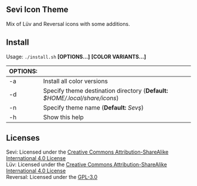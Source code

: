 ## Sevi Icon Theme

Mix of Lüv and Reversal icons with some additions. 

## Install

Usage:  `./install.sh`  **[OPTIONS...]** **[COLOR VARIANTS...]**

|  OPTIONS: |                                                                               |
|:----------|:------------------------------------------------------------------------------|
| -a        | Install all color versions                                                    |
| -d        | Specify theme destination directory (**Default:** _$HOME/.local/share/icons_) |
| -n        | Specify theme name (**Default:** _Sevş_)                                      |
| -h        | Show this help                                                                |

## Licenses

Sevi: Licensed under the [Creative Commons Attribution-ShareAlike International 4.0 License](https://creativecommons.org/licenses/by-sa/4.0/)  
Lüv: Licensed under the [Creative Commons Attribution-ShareAlike International 4.0 License](https://creativecommons.org/licenses/by-sa/4.0/)  
Reversal: Licensed under the [GPL-3.0](https://www.gnu.org/licenses/gpl-3.0.en.html)
